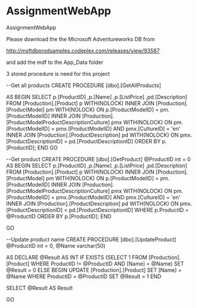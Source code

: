 # AssignmentWebApp
AssignmentWebApp

Please download the the Microsoft Adventureworks DB from 

http://msftdbprodsamples.codeplex.com/releases/view/93587 

and add the mdf to the App_Data folder

 3 stored procedure is need for this project
 
 
 
 --Get all products
CREATE PROCEDURE [dbo].[GetAllProducts]
	
AS
BEGIN
	SELECT 
		p.[ProductID] 
		,p.[Name] 
		,p.[ListPrice]
		,pd.[Description] 
	FROM [Production].[Product] p WITH(NOLOCK)
    INNER JOIN [Production].[ProductModel] pm WITH(NOLOCK)
    ON p.[ProductModelID] = pm.[ProductModelID] 
    INNER JOIN [Production].[ProductModelProductDescriptionCulture] pmx WITH(NOLOCK)
    ON pm.[ProductModelID] = pmx.[ProductModelID] AND pmx.[CultureID] = 'en'
    INNER JOIN [Production].[ProductDescription] pd WITH(NOLOCK)
    ON pmx.[ProductDescriptionID] = pd.[ProductDescriptionID]
	ORDER BY p.[ProductID];
END
GO


--Get product
CREATE PROCEDURE [dbo].[GetProduct]
	@ProductID int = 0
AS
BEGIN
	SELECT 
    p.[ProductID] 
    ,p.[Name] 
	,p.[ListPrice]
    ,pd.[Description] 
	FROM [Production].[Product] p WITH(NOLOCK)
    INNER JOIN [Production].[ProductModel] pm WITH(NOLOCK)
    ON p.[ProductModelID] = pm.[ProductModelID] 
    INNER JOIN [Production].[ProductModelProductDescriptionCulture] pmx WITH(NOLOCK)
    ON pm.[ProductModelID] = pmx.[ProductModelID] AND pmx.[CultureID] = 'en'
    INNER JOIN [Production].[ProductDescription] pd WITH(NOLOCK)
    ON pmx.[ProductDescriptionID] = pd.[ProductDescriptionID]
	WHERE p.ProductID = @ProductID
	ORDER BY p.[ProductID];
END

GO


--Update product name
CREATE PROCEDURE [dbo].[UpdateProduct]
	@ProductID int = 0,
	@Name varchar(50)
		
AS
DECLARE @Result AS INT
IF EXISTS (SELECT 1 FROM [Production].[Product] WHERE ProductID != @ProductID AND [Name] = @Name) 
 SET @Result = 0
ELSE
BEGIN
  UPDATE [Production].[Product] SET [Name] = @Name WHERE ProductID = @ProductID
  SET @Result = 1
END

SELECT @Result AS Result

GO
